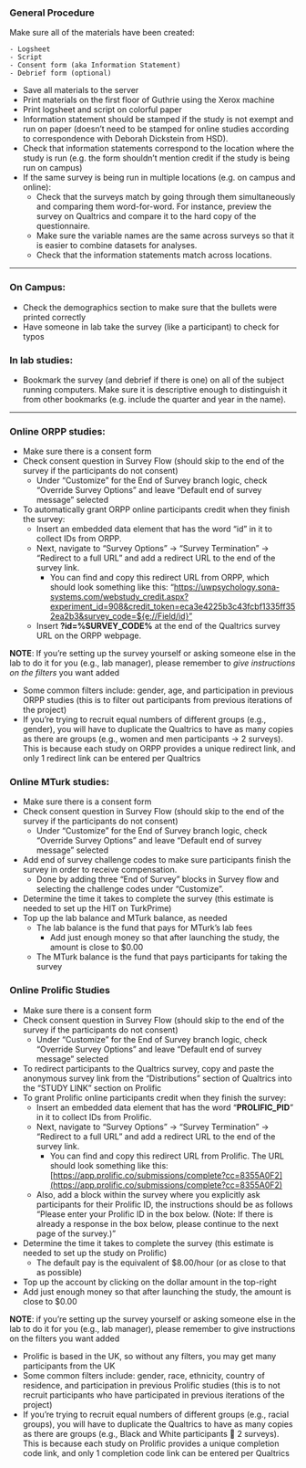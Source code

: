 ### General Procedure
Make sure all of the materials have been created:

	- Logsheet
	- Script
	- Consent form (aka Information Statement)
	- Debrief form (optional)
- Save all materials to the server
- Print materials on the first floor of Guthrie using the Xerox machine
- Print logsheet and script on colorful paper
- Information statement should be stamped if the study is not exempt and run on paper (doesn’t need to be stamped for online studies according to correspondence with Deborah Dickstein from HSD).
- Check that information statements correspond to the location where the study is run (e.g. the form shouldn’t mention credit if the study is being run on campus)
- If the same survey is being run in multiple locations (e.g. on campus and online):
	- Check that the surveys match by going through them simultaneously and comparing them word-for-word. For instance, preview the survey on Qualtrics and compare it to the hard copy of the questionnaire.
	- Make sure the variable names are the same across surveys so that it is easier to combine datasets for analyses.
	- Check that the information statements match across locations.

---

### On Campus:

- Check the demographics section to make sure that the bullets were printed correctly
- Have someone in lab take the survey (like a participant) to check for typos

### In lab studies:

- Bookmark the survey (and debrief if there is one) on all of the subject running computers. Make sure it is descriptive enough to distinguish it from other bookmarks (e.g. include the quarter and year in the name).

--- 

### Online ORPP studies:

- Make sure there is a consent form
- Check consent question in Survey Flow (should skip to the end of the survey if the participants do not consent)
	- Under “Customize” for the End of Survey branch logic, check “Override Survey Options” and leave “Default end of survey message” selected
- To automatically grant ORPP online participants credit when they finish the survey:
	- Insert an embedded data element that has the word “id” in it to collect IDs from ORPP.
	- Next, navigate to “Survey Options” -> “Survey Termination” -> “Redirect to a full URL” and add a redirect URL to the end of the survey link. 
		- You can find and copy this redirect URL from ORPP, which should look something like this: “https://uwpsychology.sona-systems.com/webstudy_credit.aspx?experiment_id=908&credit_token=eca3e4225b3c43fcbf1335ff352ea2b3&survey_code=${e://Field/id}”
	- Insert **?id=%SURVEY_CODE%** at the end of the Qualtrics survey URL on the ORPP webpage.

**NOTE**: If you’re setting up the survey yourself or asking someone else in the lab to do it for you (e.g., lab manager), please remember to *give instructions on the filters* you want added

- Some common filters include: gender, age, and participation in previous ORPP studies (this is to filter out participants from previous iterations of the project)
- If you’re trying to recruit equal numbers of different groups (e.g., gender), you will have to duplicate the Qualtrics to have as many copies as there are groups (e.g., women and men participants -> 2 surveys). This is because each study on ORPP provides a unique redirect link, and only 1 redirect link can be entered per Qualtrics

### Online MTurk studies:

- Make sure there is a consent form
- Check consent question in Survey Flow (should skip to the end of the survey if the participants do not consent)
	- Under “Customize” for the End of Survey branch logic, check “Override Survey Options” and leave “Default end of survey message” selected
- Add end of survey challenge codes to make sure participants finish the survey in order to receive compensation.
	- Done by adding three “End of Survey” blocks in Survey flow and selecting the challenge codes under “Customize”.
- Determine the time it takes to complete the survey (this estimate is needed to set up the HIT on TurkPrime)
- Top up the lab balance and MTurk balance, as needed
	- The lab balance is the fund that pays for MTurk’s lab fees
		- Add just enough money so that after launching the study, the amount is close to $0.00
	- The MTurk balance is the fund that pays participants for taking the survey

### Online Prolific Studies

- Make sure there is a consent form
- Check consent question in Survey Flow (should skip to the end of the survey if the participants do not consent)
	- Under “Customize” for the End of Survey branch logic, check “Override Survey Options” and leave “Default end of survey message” selected
- To redirect participants to the Qualtrics survey, copy and paste the anonymous survey link from the “Distributions” section of Qualtrics into the “STUDY LINK” section on Prolific
- To grant Prolific online participants credit when they finish the survey:
	- Insert an embedded data element that has the word “**PROLIFIC_PID**” in it to collect IDs from Prolific.
	- Next, navigate to “Survey Options” -> “Survey Termination” -> “Redirect to a full URL” and add a redirect URL to the end of the survey link. 
		- You can find and copy this redirect URL from Prolific. The URL should look something like this: [https://app.prolific.co/submissions/complete?cc=8355A0F2](https://app.prolific.co/submissions/complete?cc=8355A0F2)
	- Also, add a block within the survey where you explicitly ask participants for their Prolific ID, the instructions should be as follows “Please enter your Prolific ID in the box below. (Note: If there is already a response in the box below, please continue to the next page of the survey.)”
- Determine the time it takes to complete the survey (this estimate is needed to set up the study on Prolific)
	- The default pay is the equivalent of $8.00/hour (or as close to that as possible)
- Top up the account by clicking on the dollar amount in the top-right
- Add just enough money so that after launching the study, the amount is close to $0.00

**NOTE**: if you’re setting up the survey yourself or asking someone else in the lab to do it for you (e.g., lab manager), please remember to give instructions on the filters you want added

- Prolific is based in the UK, so without any filters, you may get many participants from the UK
- Some common filters include: gender, race, ethnicity, country of residence, and participation in previous Prolific studies (this is to not recruit participants who have participated in previous iterations of the project)
- If you’re trying to recruit equal numbers of different groups (e.g., racial groups), you will have to duplicate the Qualtrics to have as many copies as there are groups (e.g., Black and White participants  2 surveys). This is because each study on Prolific provides a unique completion code link, and only 1 completion code link can be entered per Qualtrics
